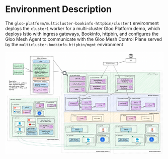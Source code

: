 # Environment Description
The `gloo-platform/multicluster-bookinfo-httpbin/cluster1` environment deploys the `cluster1` worker for a multi-cluster Gloo Platform demo, which deploys Istio with ingress gateways, Bookinfo, httpbin, and configures the Gloo Mesh Agent to communicate with the Gloo Mesh Control Plane served by the `multicluster-bookinfo-httpbin/mgmt` environment

![High Level Architecture](../.images/gloo-platform-multicluster-bookinfo-httpbin-full-arch-1a.png)